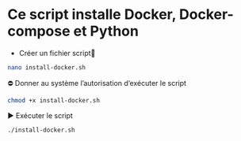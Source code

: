 # Ce script installe Docker, Docker-compose et Python

* Créer un fichier script📄
```bash
nano install-docker.sh
```
⛔ Donner au système l’autorisation d’exécuter le script
```bash
chmod +x install-docker.sh
```
▶️ Exécuter le script 
```bash
./install-docker.sh
